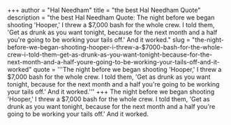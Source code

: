 +++
author = "Hal Needham"
title = "the best Hal Needham Quote"
description = "the best Hal Needham Quote: The night before we began shooting 'Hooper,' I threw a $7,000 bash for the whole crew. I told them, 'Get as drunk as you want tonight, because for the next month and a half you're going to be working your tails off.' And it worked."
slug = "the-night-before-we-began-shooting-hooper-i-threw-a-$7000-bash-for-the-whole-crew-i-told-them-get-as-drunk-as-you-want-tonight-because-for-the-next-month-and-a-half-youre-going-to-be-working-your-tails-off-and-it-worked"
quote = '''The night before we began shooting 'Hooper,' I threw a $7,000 bash for the whole crew. I told them, 'Get as drunk as you want tonight, because for the next month and a half you're going to be working your tails off.' And it worked.'''
+++
The night before we began shooting 'Hooper,' I threw a $7,000 bash for the whole crew. I told them, 'Get as drunk as you want tonight, because for the next month and a half you're going to be working your tails off.' And it worked.
